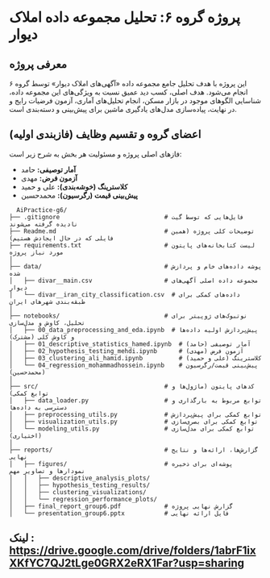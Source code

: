 # پروژه گروه ۶: تحلیل مجموعه داده املاک دیوار

## معرفی پروژه

این پروژه با هدف تحلیل جامع مجموعه داده «آگهی‌های املاک دیوار» توسط گروه ۶ انجام می‌شود. هدف اصلی، کسب دید عمیق نسبت به ویژگی‌های این مجموعه داده، شناسایی الگوهای موجود در بازار مسکن، انجام تحلیل‌های آماری، آزمون فرضیات رایج و در نهایت، پیاده‌سازی مدل‌های یادگیری ماشین برای پیش‌بینی و دسته‌بندی است.

## اعضای گروه و تقسیم وظایف (فازبندی اولیه)

فازهای اصلی پروژه و مسئولیت هر بخش به شرح زیر است:

* **آمار توصیفی:** حامد
* **آزمون فرض:** مهدی
* **کلاسترینگ (خوشه‌بندی):** علی و حمید
* **پیش‌بینی قیمت (رگرسیون):** محمدحسین

```
  AiPractice-g6/
├── .gitignore                             # فایل‌هایی که توسط گیت نادیده گرفته می‌شوند
├── Readme.md                              # توضیحات کلی پروژه (همین فایلی که در حال ایجادش هستیم)
├── requirements.txt                       # لیست کتابخانه‌های پایتون مورد نیاز پروژه
│
├── data/                                  # پوشه داده‌های خام و پردازش شده
│   ├── divar__main.csv                    # مجموعه داده اصلی آگهی‌های دیوار
│   └── divar__iran_city_classification.csv  # داده‌های کمکی برای طبقه‌بندی شهرهای ایران
│
├── notebooks/                             # نوتبوک‌های ژوپیتر برای تحلیل، کاوش و مدل‌سازی
│   ├── 00_data_preprocessing_and_eda.ipynb  # پیش‌پردازش اولیه داده‌ها و کاوش کلی (مشترک)
│   ├── 01_descriptive_statistics_hamed.ipynb  # آمار توصیفی (حامد)
│   ├── 02_hypothesis_testing_mehdi.ipynb      # آزمون فرض (مهدی)
│   ├── 03_clustering_ali_hamid.ipynb          # کلاسترینگ (علی و حمید)
│   └── 04_regression_mohammadhossein.ipynb    # پیش‌بینی قیمت/رگرسیون (محمدحسین)
│
├── src/                                   # کدهای پایتون (ماژول‌ها و توابع کمکی)
│   ├── data_loader.py                     # توابع مربوط به بارگذاری و دسترسی به داده‌ها
│   ├── preprocessing_utils.py             # توابع کمکی برای پیش‌پردازش
│   ├── visualization_utils.py             # توابع کمکی برای بصری‌سازی
│   └── modeling_utils.py                  # توابع کمکی برای مدل‌سازی (اختیاری)
│
├── reports/                               # گزارش‌ها، ارائه‌ها و نتایج نهایی
│   ├── figures/                           # پوشه‌ای برای ذخیره نمودارها و تصاویر مهم
│   │   ├── descriptive_analysis_plots/
│   │   ├── hypothesis_testing_results/
│   │   ├── clustering_visualizations/
│   │   └── regression_performance_plots/
│   ├── final_report_group6.pdf            # گزارش نهایی پروژه
│   └── presentation_group6.pptx           # فایل ارائه نهایی
```
## لینک : https://drive.google.com/drive/folders/1abrF1ixXKfYC7QJ2tLge0GRX2eRX1Far?usp=sharing
